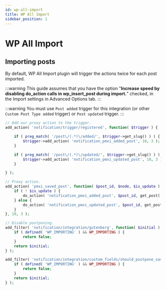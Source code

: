 ```yaml
---
id: wp-all-import
title: WP All Import
sidebar_position: 1
---
```


# WP All Import

## Importing posts

By default, WP All Import plugin will trigger the actions twice for each post imported.

:::warning
This guide assumes that you have the option "**Increase speed by disabling do\_action calls in wp\_insert\_post during import.**" checked, in the Import settings in Advanced Options tab.
:::

:::warning
You must use `Post added` trigger for this integration (or other `Custom Post Type added` trigger) or `Post updated` trigger.
:::

```php
// Add our proxy action to the trigger.
add_action( 'notification/trigger/registered', function( $trigger ) {

	if ( preg_match( '/post\/(.*)\/added/', $trigger->get_slug() ) ) {
		$trigger->add_action( 'notification_pmxi_added_post', 10, 3 );
	}

	if ( preg_match( '/post\/(.*)\/updated/', $trigger->get_slug() ) ) {
		$trigger->add_action( 'notification_pmxi_updated_post', 10, 3 );
	}

} );

// Proxy action.
add_action( 'pmxi_saved_post', function( $post_id, $node, $is_update ) {
	if ( ! $is_update ) {
		do_action( 'notification_pmxi_added_post', $post_id, get_post( $post_id ), false );
	} else {
		do_action( 'notification_pmxi_updated_post', $post_id, get_post( $post_id ), get_post( $post_id ) );
	}
}, 10, 3 );

// Disable postponing.
add_filter( 'notification/integration/gutenberg', function( $initial ) {
	if ( defined( 'WP_IMPORTING' ) && WP_IMPORTING ) {
		return false;
	}
	return $initial;
} );

add_filter( 'notification/integration/custom_fields/should_postpone_save_post', function( $initial ) {
	if ( defined( 'WP_IMPORTING' ) && WP_IMPORTING ) {
		return false;
	}
	return $initial;
} );
```
